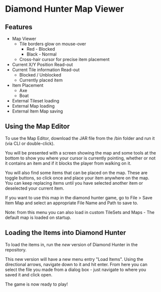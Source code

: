# Diamond Hunter Map Viewer

## Features

* Map Viewer
    * Tile borders glow on mouse-over
        * Red - Blocked
        * Black - Normal
    * Cross-hair cursor for precise item placement
* Current X/Y Position Read-out
* Current Tile information Read-out
    * Blocked / Unblocked
    * Currently placed item
* Item Placement
    * Axe
    * Boat
* External Tileset loading
* External Map loading
* External Item Map saving

## Using the Map Editor
To use the Map Editor, download the JAR file from the /bin folder and run it (via CLI or double-click). 

You will be presented with a screen showing the map and some tools at the bottom to show you where your cursor is currently pointing, whether or not it contains an item and if it blocks the player from walking on it. 

You will also find some items that can be placed on the map. These are toggle buttons, so click once and place your item anywhere on the map. You can keep replacing items until you have selected another item or deselected your current item. 

If you want to use this map in the diamond hunter game, go to File > Save Item Map and select an appropriate File Name and Path to save to. 

Note: from this menu you can also load in custom TileSets and Maps - The default map is loaded on startup.

## Loading the Items into Diamond Hunter
To load the items in, run the _new_ version of Diamond Hunter in the repository. 

This new version will have a new menu entry "Load Items". Using the directional arrows, navigate down to it and hit enter. From here you can select the file you made from a dialog box - just navigate to where you saved it and click open.

The game is now ready to play!
